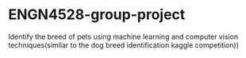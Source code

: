 # ENGN4528-group-project
Identify the breed of pets using machine learning and computer vision techniques(similar to the dog breed identification kaggle competition))
